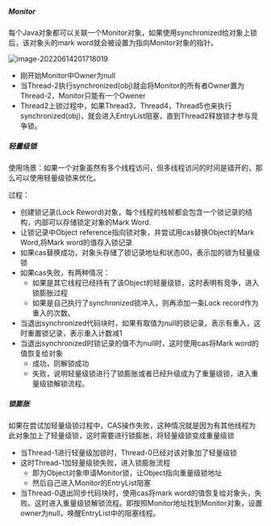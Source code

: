 ##### Monitor

每个Java对象都可以关联一个Monitor对象，如果使用synchronized给对象上锁后，该对象头的mark word就会被设置为指向Monitor对象的指针。

![image-20220614201718019](C:\Users\逐梦\AppData\Roaming\Typora\typora-user-images\image-20220614201718019.png)

- 刚开始Monitor中Owner为null
- 当Thread-2执行synchronized(obj)就会将Monitor的所有者Owner置为Thread-2，Monitor只能有一个Owener
- Thread2上锁过程中，如果Thread3，Thread4，Thread5也来执行synchronized(obj)，就会进入EntryList阻塞，直到Thread2释放锁才参与竞争锁。

##### 轻量级锁

使用场景：如果一个对象虽然有多个线程访问，但多线程访问的时间是错开的，那么可以使用轻量级锁来优化。

过程： 

- 创建锁记录(Lock Reword)对象，每个线程的栈帧都会包含一个锁记录的结构，内部可以存储锁定对象的Mark Word.
- 让锁记录中Object reference指向锁对象，并尝试用cas替换Object的Mark Word,将Mark word的值存入锁记录
- 如果cas替换成功，对象头存储了锁记录地址和状态00，表示加的锁为轻量级锁
- 如果cas失败，有两种情况： 
  - 如果是其它线程已经持有了该Object的轻量级锁，这时表明有竞争，进入锁膨胀过程
  - 如果是自己执行了synchronized锁冲入，则再添加一条Lock record作为重入的次数。
- 当退出synchronized代码块时，如果有取值为null的锁记录，表示有重入，这时重置锁记录，表示重入计数减1
- 当退出synchronized时锁记录的值不为null时，这时使用cas将Mark word的值恢复给对象
  - 成功，则解锁成功
  - 失败，说明轻量级锁进行了锁膨胀或者已经升级成为了重量级锁，进入重量级锁解锁流程。

##### 锁膨胀

如果在尝试加轻量级锁过程中，CAS操作失败，这种情况就是因为有其他线程为此对象加上了轻量级锁，这时需要进行锁膨胀，将轻量级锁变成重量级锁



- 当Thread-1进行轻量级加锁时，Thread-0已经对该对象加了轻量级锁
- 这时Thread-1加轻量级锁失败，进入锁膨胀流程
  - 即为Object对象申请Monitor锁，让Object指向重量级锁地址
  - 然后自己进入Monitor的EntryList阻塞
- 当Thread-0退出同步代码块时，使用cas将mark word的值恢复给对象头，失败。这时进入重量级锁解锁流程。即按照Monitor地址找到Monitor对象，设置owner为null，唤醒EntryList中的阻塞线程。

